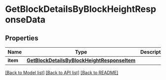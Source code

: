 # GetBlockDetailsByBlockHeightResponseData


## Properties
Name | Type | Description | Notes
------------ | ------------- | ------------- | -------------
**item** | [**GetBlockDetailsByBlockHeightResponseItem**](GetBlockDetailsByBlockHeightResponseItem.md) |  | 

[[Back to Model list]](../README.md#documentation-for-models) [[Back to API list]](../README.md#documentation-for-api-endpoints) [[Back to README]](../README.md)


